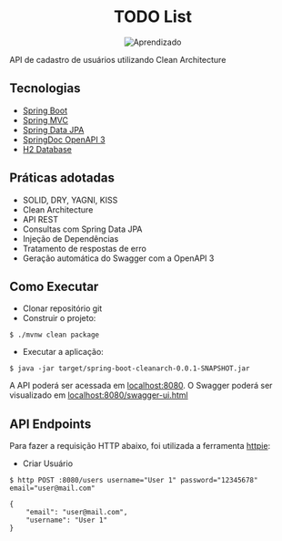 <h1 align="center">
  TODO List
</h1>

<p align="center">
 <img src="https://img.shields.io/badge/Tipo-Aprendizado-blue" alt="Aprendizado" />
</p>

API de cadastro de usuários utilizando Clean Architecture

## Tecnologias
 
- [Spring Boot](https://spring.io/projects/spring-boot)
- [Spring MVC](https://docs.spring.io/spring-framework/reference/web/webmvc.html)
- [Spring Data JPA](https://spring.io/projects/spring-data-jpa)
- [SpringDoc OpenAPI 3](https://springdoc.org/v2/#spring-webflux-support)
- [H2 Database](https://www.h2database.com/html/download.html)

## Práticas adotadas

- SOLID, DRY, YAGNI, KISS
- Clean Architecture
- API REST
- Consultas com Spring Data JPA
- Injeção de Dependências
- Tratamento de respostas de erro
- Geração automática do Swagger com a OpenAPI 3

## Como Executar

- Clonar repositório git
- Construir o projeto:
```
$ ./mvnw clean package
```
- Executar a aplicação:
```
$ java -jar target/spring-boot-cleanarch-0.0.1-SNAPSHOT.jar
```

A API poderá ser acessada em [localhost:8080](http://localhost:8080).
O Swagger poderá ser visualizado em [localhost:8080/swagger-ui.html](http://localhost:8080/swagger-ui.html)

## API Endpoints

Para fazer a requisição HTTP abaixo, foi utilizada a ferramenta [httpie](https://httpie.io):

- Criar Usuário 
```
$ http POST :8080/users username="User 1" password="12345678" email="user@mail.com"

{
    "email": "user@mail.com",
    "username": "User 1"
}

```